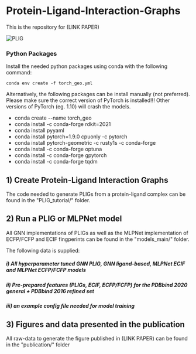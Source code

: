 # Protein-Ligand-Interaction-Graphs

This is the repository for (LINK PAPER)

![PLIG](https://https://github.com/MarcMoesser/Protein-Ligand-Interaction-Graphs/tree/main/publication/fig_2_PLIG_graphs/figure/fig_2.svg?raw=true)

### Python Packages

Install the needed python packages using conda with the following command:

```
conda env create -f torch_geo.yml
```

Alternatively, the following packages can be install manually (not preferred). Please make sure the correct version of PyTorch is installed!!! Other versions of PyTorch (eg. 1.10) will crash the models.

+ conda create --name torch_geo
+ conda install -c conda-forge rdkit=2021
+ conda install pyyaml
+ conda install pytorch=1.9.0 cpuonly -c pytorch 
+ conda install pytorch-geometric -c rusty1s -c conda-forge
+ conda install -c conda-forge optuna
+ conda install -c conda-forge gpytorch
+ conda install -c conda-forge tqdm


## 1) Create Protein-Ligand Interaction Graphs

The code needed to generate PLIGs from a protein-ligand complex can be found in the "PLIG_tutorial/" folder.
## 2) Run a PLIG or MLPNet model

All GNN implementations of PLIGs as well as the MLPNet implementation of ECFP/FCFP and ECIF fingperints can be found in the "models_main/" folder.

The following data is supplied:
##### i) All hyperparameter tuned GNN PLIG, GNN ligand-based, MLPNet ECIF and MLPNet ECFP/FCFP models 
##### ii) Pre-prepared features (PLIGs, ECIF, ECFP/FCFP) for the PDBbind 2020 general + PDBbind 2016 refined set
##### iii) an example config file needed for model training

## 3) Figures and data presented in the publication

All raw-data to generate the figure published in (LINK PAPER) can be found in the "publication/" folder
